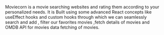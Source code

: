 Moviecorn is a movie searching websites and rating them according to your personalized needs. It is Built using some advanced React concepts like useEffect hooks and custom hooks through which we can seamlessly search and add , filter our favorites movies ,fetch details of movies and OMDB API for movies data fetching of movies.
